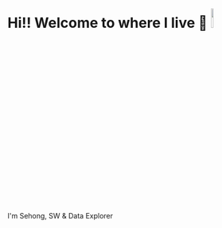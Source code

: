 # Hi!! Welcome to where I live 👋  <img src="https://github.com/bbundnam/bbundnam/assets/145851524/4ab61b7a-c80a-42e4-ac10-e2ea89dabed4" style="width:10%;">


I'm Sehong, SW & Data Explorer 





<!--
**bbundnam/bbundnam** is a ✨ _special_ ✨ repository because its `README.md` (this file) appears on your GitHub profile.

Here are some ideas to get you started:

-- 🔭 I’m currently working on ...
- 🌱 I’m currently learning ...
- 👯 I’m looking to collaborate on ...
- 🤔 I’m looking for help with ...
- 💬 Ask me about ...
- 📫 How to reach me: ...
- 😄 Pronouns: ...
- ⚡ Fun fact: ...
-->



